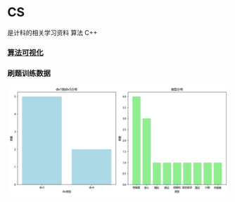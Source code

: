 # CS
 
是计科的相关学习资料
算法 C++ 


### [算法可视化](https://www.cs.usfca.edu/~galles/visualization/Algorithms.html)

### 刷题训练数据

![alt text](算法/周赛补题/数据收集脚本/img/训练数据.png)
